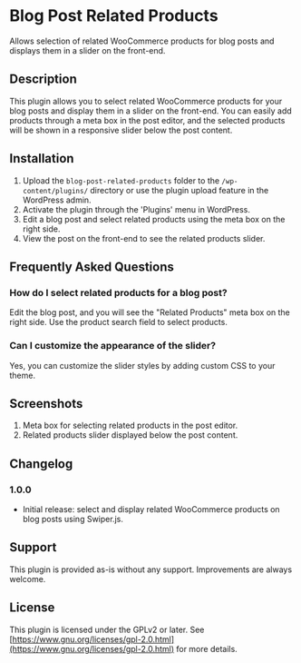 # Blog Post Related Products

Allows selection of related WooCommerce products for blog posts and displays them in a slider on the front-end.

## Description

This plugin allows you to select related WooCommerce products for your blog posts and display them in a slider on the front-end. You can easily add products through a meta box in the post editor, and the selected products will be shown in a responsive slider below the post content.

## Installation

1. Upload the `blog-post-related-products` folder to the `/wp-content/plugins/` directory or use the plugin upload feature in the WordPress admin.
2. Activate the plugin through the 'Plugins' menu in WordPress.
3. Edit a blog post and select related products using the meta box on the right side.
4. View the post on the front-end to see the related products slider.

## Frequently Asked Questions

### How do I select related products for a blog post?

Edit the blog post, and you will see the "Related Products" meta box on the right side. Use the product search field to select products.

### Can I customize the appearance of the slider?

Yes, you can customize the slider styles by adding custom CSS to your theme.

## Screenshots

1. Meta box for selecting related products in the post editor.
2. Related products slider displayed below the post content.

## Changelog

### 1.0.0

* Initial release: select and display related WooCommerce products on blog posts using Swiper.js.

## Support

This plugin is provided as-is without any support. Improvements are always welcome.

## License

This plugin is licensed under the GPLv2 or later. See [https://www.gnu.org/licenses/gpl-2.0.html](https://www.gnu.org/licenses/gpl-2.0.html) for more details.